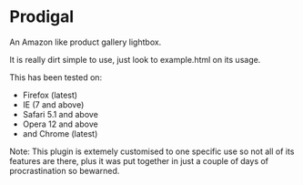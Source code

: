 Prodigal
========

An Amazon like product gallery lightbox.

It is really dirt simple to use, just look to example.html on its usage.

This has been tested on:

- Firefox (latest)
- IE (7 and above)
- Safari 5.1 and above
- Opera 12 and above
- and Chrome (latest)

Note: This plugin is extemely customised to one specific use so not all of its features are there, plus it was put together in just a couple of days of procrastination so bewarned.

